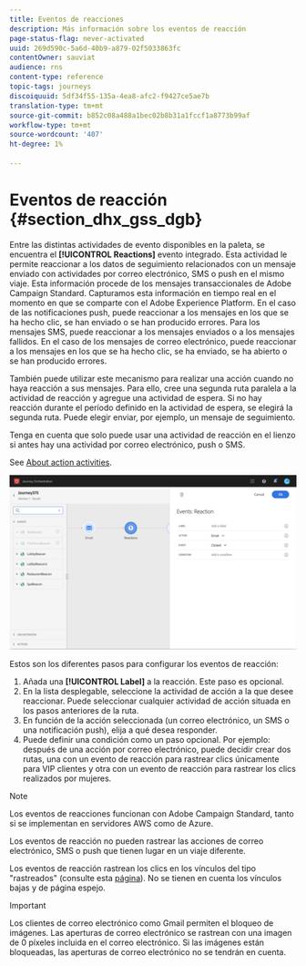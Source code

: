 ```yaml
---
title: Eventos de reacciones
description: Más información sobre los eventos de reacción
page-status-flag: never-activated
uuid: 269d590c-5a6d-40b9-a879-02f5033863fc
contentOwner: sauviat
audience: rns
content-type: reference
topic-tags: journeys
discoiquuid: 5df34f55-135a-4ea8-afc2-f9427ce5ae7b
translation-type: tm+mt
source-git-commit: b852c08a488a1bec02b8b31a1fccf1a8773b99af
workflow-type: tm+mt
source-wordcount: '407'
ht-degree: 1%

---
```



# Eventos de reacción {#section_dhx_gss_dgb}

Entre las distintas actividades de evento disponibles en la paleta, se encuentra el **[!UICONTROL Reactions]** evento integrado. Esta actividad le permite reaccionar a los datos de seguimiento relacionados con un mensaje enviado con actividades por correo electrónico, SMS o push en el mismo viaje. Esta información procede de los mensajes transaccionales de Adobe Campaign Standard. Capturamos esta información en tiempo real en el momento en que se comparte con el Adobe Experience Platform. En el caso de las notificaciones push, puede reaccionar a los mensajes en los que se ha hecho clic, se han enviado o se han producido errores. Para los mensajes SMS, puede reaccionar a los mensajes enviados o a los mensajes fallidos. En el caso de los mensajes de correo electrónico, puede reaccionar a los mensajes en los que se ha hecho clic, se ha enviado, se ha abierto o se han producido errores.

También puede utilizar este mecanismo para realizar una acción cuando no haya reacción a sus mensajes. Para ello, cree una segunda ruta paralela a la actividad de reacción y agregue una actividad de espera. Si no hay reacción durante el período definido en la actividad de espera, se elegirá la segunda ruta. Puede elegir enviar, por ejemplo, un mensaje de seguimiento.

Tenga en cuenta que solo puede usar una actividad de reacción en el lienzo si antes hay una actividad por correo electrónico, push o SMS.

See [About action activities](../building-journeys/about-action-activities.md).

![](../assets/journey45.png)

Estos son los diferentes pasos para configurar los eventos de reacción:

1. Añada una **[!UICONTROL Label]** a la reacción. Este paso es opcional.
1. En la lista desplegable, seleccione la actividad de acción a la que desee reaccionar. Puede seleccionar cualquier actividad de acción situada en los pasos anteriores de la ruta.
1. En función de la acción seleccionada (un correo electrónico, un SMS o una notificación push), elija a qué desea responder.
1. Puede definir una condición como un paso opcional. Por ejemplo: después de una acción por correo electrónico, puede decidir crear dos rutas, una con un evento de reacción para rastrear clics únicamente para VIP clientes y otra con un evento de reacción para rastrear los clics realizados por mujeres.

>[!NOTE]
>
>Los eventos de reacciones funcionan con Adobe Campaign Standard, tanto si se implementan en servidores AWS como de Azure.
>
>Los eventos de reacción no pueden rastrear las acciones de correo electrónico, SMS o push que tienen lugar en un viaje diferente.
>
>Los eventos de reacción rastrean los clics en los vínculos del tipo &quot;rastreados&quot; (consulte esta [página](https://docs.adobe.com/content/help/en/campaign-standard/using/designing-content/links.html#about-tracked-urls)). No se tienen en cuenta los vínculos bajas y de página espejo.

>[!IMPORTANT]
>
>Los clientes de correo electrónico como Gmail permiten el bloqueo de imágenes. Las aperturas de correo electrónico se rastrean con una imagen de 0 píxeles incluida en el correo electrónico. Si las imágenes están bloqueadas, las aperturas de correo electrónico no se tendrán en cuenta.
